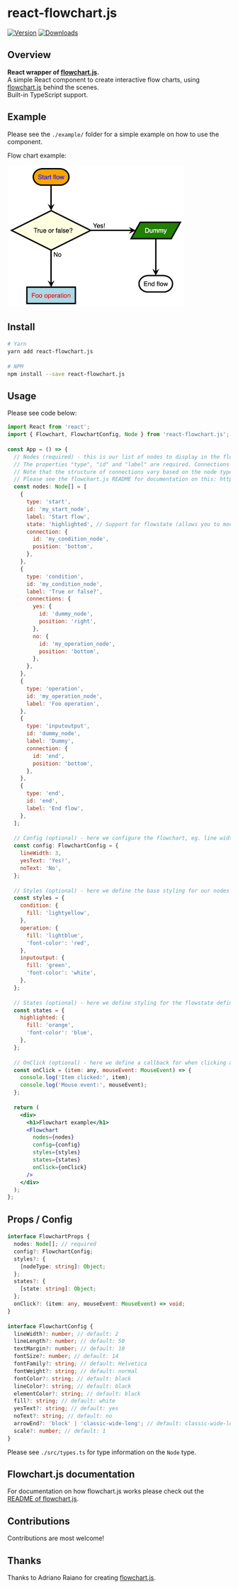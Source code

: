 # react-flowchart.js

[![Version](https://img.shields.io/npm/v/react-flowchart.js.svg)](https://www.npmjs.com/package/react-flowchart.js)
[![Downloads](https://img.shields.io/npm/dm/react-flowchart.js.svg)](https://www.npmjs.com/package/react-flowchart.js)

## Overview

**React wrapper of [flowchart.js](https://www.npmjs.com/package/flowchart.js).**  
A simple React component to create interactive flow charts, using [flowchart.js](https://www.npmjs.com/package/flowchart.js) behind the scenes.  
Built-in TypeScript support.

## Example

Please see the `./example/` folder for a simple example on how to use the component.

Flow chart example:

<img src="docs/example.png" width="400" alt="Flow chart example" />

## Install

```bash
# Yarn
yarn add react-flowchart.js

# NPM
npm install --save react-flowchart.js
```

## Usage

Please see code below:

```jsx
import React from 'react';
import { Flowchart, FlowchartConfig, Node } from 'react-flowchart.js';

const App = () => {
  // Nodes (required) - this is our list of nodes to display in the flowchart.
  // The properties "type", "id" and "label" are required. Connections are optional.
  // Note that the structure of connections vary based on the node type (eg. "condition" allows both "yes" and "no" connections).
  // Please see the flowchart.js README for documentation on this: https://github.com/adrai/flowchart.js#node-specific-specifiers-by-type
  const nodes: Node[] = [
    {
      type: 'start',
      id: 'my_start_node',
      label: 'Start flow',
      state: 'highlighted', // Support for flowstate (allows you to modify the styling of a node based on this value)
      connection: {
        id: 'my_condition_node',
        position: 'bottom',
      },
    },
    {
      type: 'condition',
      id: 'my_condition_node',
      label: 'True or false?',
      connections: {
        yes: {
          id: 'dummy_node',
          position: 'right',
        },
        no: {
          id: 'my_operation_node',
          position: 'bottom',
        },
      },
    },
    {
      type: 'operation',
      id: 'my_operation_node',
      label: 'Foo operation',
    },
    {
      type: 'inputoutput',
      id: 'dummy_node',
      label: 'Dummy',
      connection: {
        id: 'end',
        position: 'bottom',
      },
    },
    {
      type: 'end',
      id: 'end',
      label: 'End flow',
    },
  ];

  // Config (optional) - here we configure the flowchart, eg. line width, font family, arrow type, yes and no texts, etc.
  const config: FlowchartConfig = {
    lineWidth: 3,
    yesText: 'Yes!',
    noText: 'No',
  };

  // Styles (optional) - here we define the base styling for our nodes based on the node type (the "type" property)
  const styles = {
    condition: {
      fill: 'lightyellow',
    },
    operation: {
      fill: 'lightblue',
      'font-color': 'red',
    },
    inputoutput: {
      fill: 'green',
      'font-color': 'white',
    },
  };

  // States (optional) - here we define styling for the flowstate defined on nodes (the "state" property)
  const states = {
    highlighted: {
      fill: 'orange',
      'font-color': 'blue',
    },
  };

  // OnClick (optional) - here we define a callback for when clicking a node
  const onClick = (item: any, mouseEvent: MouseEvent) => {
    console.log('Item clicked:', item);
    console.log('Mouse event:', mouseEvent);
  };

  return (
    <div>
      <h1>Flowchart example</h1>
      <Flowchart
        nodes={nodes}
        config={config}
        styles={styles}
        states={states}
        onClick={onClick}
      />
    </div>
  );
};
```

## Props / Config

```typescript
interface FlowchartProps {
  nodes: Node[]; // required
  config?: FlowchartConfig;
  styles?: {
    [nodeType: string]: Object;
  };
  states?: {
    [state: string]: Object;
  };
  onClick?: (item: any, mouseEvent: MouseEvent) => void;
}

interface FlowchartConfig {
  lineWidth?: number; // default: 2
  lineLength?: number; // default: 50
  textMargin?: number; // default: 10
  fontSize?: number; // default: 14
  fontFamily?: string; // default: Helvetica
  fontWeight?: string; // default: normal
  fontColor?: string; // default: black
  lineColor?: string; // default: black
  elementColor?: string; // default: black
  fill?: string; // default: white
  yesText?: string; // default: yes
  noText?: string; // default: no
  arrowEnd?: 'block' | 'classic-wide-long'; // default: classic-wide-long
  scale?: number; // default: 1
}
```

Please see `./src/types.ts` for type information on the `Node` type.

## Flowchart.js documentation

For documentation on how flowchart.js works please check out the [README of flowchart.js](https://github.com/adrai/flowchart.js).

## Contributions

Contributions are most welcome!

## Thanks

Thanks to Adriano Raiano for creating [flowchart.js](https://github.com/adrai/flowchart.js).

##
